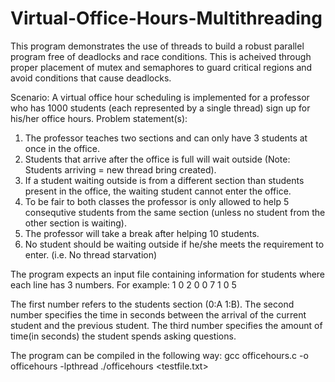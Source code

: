 # Virtual-Office-Hours-Multithreading

This program demonstrates the use of threads to build a robust parallel program free of deadlocks and race conditions. 
This is acheived through proper placement of mutex and semaphores to guard critical regions and avoid conditions that cause deadlocks.

Scenario: A virtual office hour scheduling is implemented for a professor who has 1000 students (each represented by a single thread) sign up for his/her office hours.
Problem statement(s):

1. The professor teaches two sections and can only have 3 students at once in the office.
2. Students that arrive after the office is full will wait outside (Note: Students arriving = new thread bring created).
3. If a student waiting outside is from a different section than students present in the office, the waiting student cannot enter the office.
4. To be fair to both classes the professor is only allowed to help 5 consequtive students from the same section (unless no student from the other section is waiting).
5. The professor will take a break after helping 10 students.
6. No student should be waiting outside if he/she meets the requirement to enter. (i.e. No thread starvation)

The program expects an input file containing information for students where each line has 3 numbers. For example:
1 0 2
0 0 7
1 0 5

The first number refers to the students section (0:A 1:B). The second number specifies the time in seconds between the arrival of the current student and the previous student.
The third number specifies the amount of time(in seconds) the student spends asking questions.

The program can be compiled in the following way:
gcc officehours.c -o officehours -lpthread
./officehours <testfile.txt>
